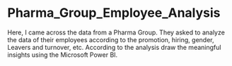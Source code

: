 # Pharma_Group_Employee_Analysis
Here, I came across the data from a Pharma Group. They asked to analyze the data of their employees according to the promotion, hiring, gender, Leavers and turnover, etc. According to the analysis draw the meaningful insights using the Microsoft Power BI. 
